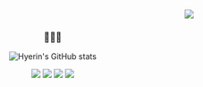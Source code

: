 <h3 align="right"><a href="https://github.com/choihyerln"><img src="https://hits.seeyoufarm.com/api/count/incr/badge.svg?url=https%3A%2F%2Fgithub.com%2Fseondal&count_bg=%23000000&title_bg=%23000000&icon=github.svg&icon_color=%23E7E7E9&title=GitHub&edge_flat=false)"/></a>



<h3 align="center">👩🏻‍💻</h3>
<div align="center">


![Hyerin's GitHub stats](https://github-readme-stats.vercel.app/api?username=choihyerln&theme=graywhite&show_icons=true)
<br>

<a href="https://www.notion.so/choihyerln/Final-Project-b5aa6b7e8f4d4b0094bf47357f8c1407?pvs=4"><img src="https://img.shields.io/badge/notion-black?style=flat-square&logo=notion&logoColor=white"/></a>
<a href="https://velog.io/@cwg5656"><img src="https://img.shields.io/badge/Velog-11B48A?style=flat-square&logo=Vimeo&logoColor=white&link=https://velog.io/@cwg5656"/></a>
<a href="https://blog.naver.com/hr_1227"><img src="https://img.shields.io/badge/Blog-03C75A?style=flat-square&logo=Naver&logoColor=white"/></a>
<a href="mailto:choi.hyehyehihi@gmail.com"><img src="https://img.shields.io/badge/Gmail-d14836?style=flat-square&logo=Gmail&logoColor=white"/></a>
</p>




